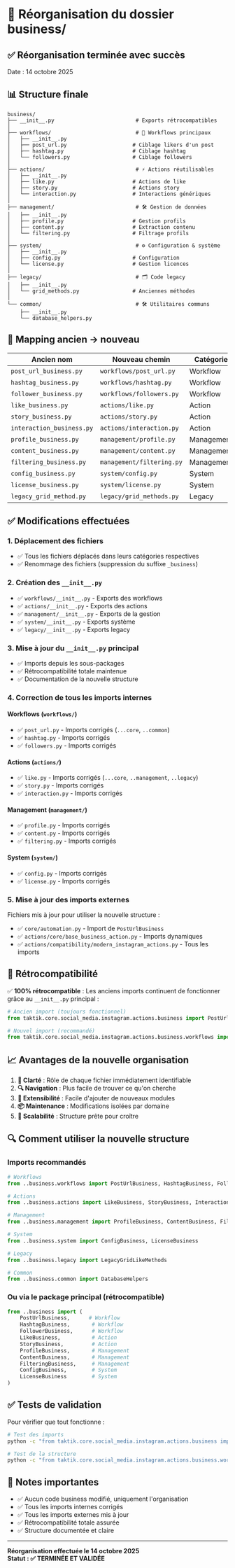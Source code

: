 # 📁 Réorganisation du dossier business/

## ✅ Réorganisation terminée avec succès

Date : 14 octobre 2025

## 📊 Structure finale

```
business/
├── __init__.py                          # Exports rétrocompatibles
│
├── workflows/                           # 🎯 Workflows principaux
│   ├── __init__.py
│   ├── post_url.py                     # Ciblage likers d'un post
│   ├── hashtag.py                      # Ciblage hashtag
│   └── followers.py                    # Ciblage followers
│
├── actions/                             # ⚡ Actions réutilisables
│   ├── __init__.py
│   ├── like.py                         # Actions de like
│   ├── story.py                        # Actions story
│   └── interaction.py                  # Interactions génériques
│
├── management/                          # 🛠️ Gestion de données
│   ├── __init__.py
│   ├── profile.py                      # Gestion profils
│   ├── content.py                      # Extraction contenu
│   └── filtering.py                    # Filtrage profils
│
├── system/                              # ⚙️ Configuration & système
│   ├── __init__.py
│   ├── config.py                       # Configuration
│   └── license.py                      # Gestion licences
│
├── legacy/                              # 🗂️ Code legacy
│   ├── __init__.py
│   └── grid_methods.py                 # Anciennes méthodes
│
└── common/                              # 🛠️ Utilitaires communs
    ├── __init__.py
    └── database_helpers.py
```

## 🔄 Mapping ancien → nouveau

| Ancien nom                | Nouveau chemin                          | Catégorie    |
|---------------------------|-----------------------------------------|--------------|
| `post_url_business.py`    | `workflows/post_url.py`                | Workflow     |
| `hashtag_business.py`     | `workflows/hashtag.py`                 | Workflow     |
| `follower_business.py`    | `workflows/followers.py`               | Workflow     |
| `like_business.py`        | `actions/like.py`                      | Action       |
| `story_business.py`       | `actions/story.py`                     | Action       |
| `interaction_business.py` | `actions/interaction.py`               | Action       |
| `profile_business.py`     | `management/profile.py`                | Management   |
| `content_business.py`     | `management/content.py`                | Management   |
| `filtering_business.py`   | `management/filtering.py`              | Management   |
| `config_business.py`      | `system/config.py`                     | System       |
| `license_business.py`     | `system/license.py`                    | System       |
| `legacy_grid_method.py`   | `legacy/grid_methods.py`               | Legacy       |

## ✅ Modifications effectuées

### 1. Déplacement des fichiers
- ✅ Tous les fichiers déplacés dans leurs catégories respectives
- ✅ Renommage des fichiers (suppression du suffixe `_business`)

### 2. Création des `__init__.py`
- ✅ `workflows/__init__.py` - Exports des workflows
- ✅ `actions/__init__.py` - Exports des actions
- ✅ `management/__init__.py` - Exports de la gestion
- ✅ `system/__init__.py` - Exports système
- ✅ `legacy/__init__.py` - Exports legacy

### 3. Mise à jour du `__init__.py` principal
- ✅ Imports depuis les sous-packages
- ✅ Rétrocompatibilité totale maintenue
- ✅ Documentation de la nouvelle structure

### 4. Correction de tous les imports internes

#### Workflows (`workflows/`)
- ✅ `post_url.py` - Imports corrigés (`...core`, `..common`)
- ✅ `hashtag.py` - Imports corrigés
- ✅ `followers.py` - Imports corrigés

#### Actions (`actions/`)
- ✅ `like.py` - Imports corrigés (`...core`, `..management`, `..legacy`)
- ✅ `story.py` - Imports corrigés
- ✅ `interaction.py` - Imports corrigés

#### Management (`management/`)
- ✅ `profile.py` - Imports corrigés
- ✅ `content.py` - Imports corrigés
- ✅ `filtering.py` - Imports corrigés

#### System (`system/`)
- ✅ `config.py` - Imports corrigés
- ✅ `license.py` - Imports corrigés

### 5. Mise à jour des imports externes

Fichiers mis à jour pour utiliser la nouvelle structure :
- ✅ `core/automation.py` - Import de `PostUrlBusiness`
- ✅ `actions/core/base_business_action.py` - Imports dynamiques
- ✅ `actions/compatibility/modern_instagram_actions.py` - Tous les imports

## 🎯 Rétrocompatibilité

✅ **100% rétrocompatible** : Les anciens imports continuent de fonctionner grâce au `__init__.py` principal :

```python
# Ancien import (toujours fonctionnel)
from taktik.core.social_media.instagram.actions.business import PostUrlBusiness

# Nouvel import (recommandé)
from taktik.core.social_media.instagram.actions.business.workflows import PostUrlBusiness
```

## 📈 Avantages de la nouvelle organisation

1. **🎯 Clarté** : Rôle de chaque fichier immédiatement identifiable
2. **🔍 Navigation** : Plus facile de trouver ce qu'on cherche
3. **🧩 Extensibilité** : Facile d'ajouter de nouveaux modules
4. **📦 Maintenance** : Modifications isolées par domaine
5. **🚀 Scalabilité** : Structure prête pour croître

## 🔍 Comment utiliser la nouvelle structure

### Imports recommandés

```python
# Workflows
from ..business.workflows import PostUrlBusiness, HashtagBusiness, FollowerBusiness

# Actions
from ..business.actions import LikeBusiness, StoryBusiness, InteractionBusiness

# Management
from ..business.management import ProfileBusiness, ContentBusiness, FilteringBusiness

# System
from ..business.system import ConfigBusiness, LicenseBusiness

# Legacy
from ..business.legacy import LegacyGridLikeMethods

# Common
from ..business.common import DatabaseHelpers
```

### Ou via le package principal (rétrocompatible)

```python
from ..business import (
    PostUrlBusiness,      # Workflow
    HashtagBusiness,       # Workflow
    FollowerBusiness,      # Workflow
    LikeBusiness,          # Action
    StoryBusiness,         # Action
    ProfileBusiness,       # Management
    ContentBusiness,       # Management
    FilteringBusiness,     # Management
    ConfigBusiness,        # System
    LicenseBusiness        # System
)
```

## ✅ Tests de validation

Pour vérifier que tout fonctionne :

```bash
# Test des imports
python -c "from taktik.core.social_media.instagram.actions.business import PostUrlBusiness, HashtagBusiness, FollowerBusiness; print('✅ Imports OK')"

# Test de la structure
python -c "from taktik.core.social_media.instagram.actions.business.workflows import PostUrlBusiness; print('✅ Structure OK')"
```

## 📝 Notes importantes

- ✅ Aucun code business modifié, uniquement l'organisation
- ✅ Tous les imports internes corrigés
- ✅ Tous les imports externes mis à jour
- ✅ Rétrocompatibilité totale assurée
- ✅ Structure documentée et claire

---

**Réorganisation effectuée le 14 octobre 2025**  
**Statut : ✅ TERMINÉE ET VALIDÉE**
